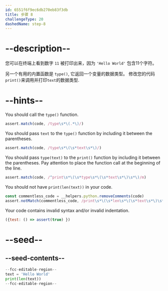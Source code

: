 ```yaml
---
id: 6551f6f9ec6db270eb83f3db
title: 步骤 8
challengeType: 20
dashedName: step-8
---
```


# --description--

您可以在终端上看到数字 `11` 被打印出来，因为 `'Hello World'` 包含11个字符。

另一个有用的内置函数是 `type()`, 它返回一个变量的数据类型。 修改您的代码`print()`来调用并打印`text`的数据类型.

# --hints--

You should call the `type()` function.

```js
assert.match(code, /type\s*\(.*\)/)
```

You should pass `text` to the `type()` function by including it between the parentheses.

```js
assert.match(code, /type\s*\(\s*text\s*\)/)
```

You should pass `type(text)` to the `print()` function by including it between the parentheses. Pay attention to place the function call at the beginning of the line.

```js
assert.match(code, /^print\s*\(\s*type\s*\(\s*text\s*\)\s*\)/m)
```

You should not have `print(len(text))` in your code.

```js
const commentless_code = __helpers.python.removeComments(code)
assert.notMatch(commentless_code, /print\s*\(\s*len\s*\(\s*text\s*\)\s*\)/)
```

Your code contains invalid syntax and/or invalid indentation.

```js
({test: () => assert(true) })
```

# --seed--

## --seed-contents--

```py
--fcc-editable-region--
text = 'Hello World'
print(len(text))
--fcc-editable-region--
```
